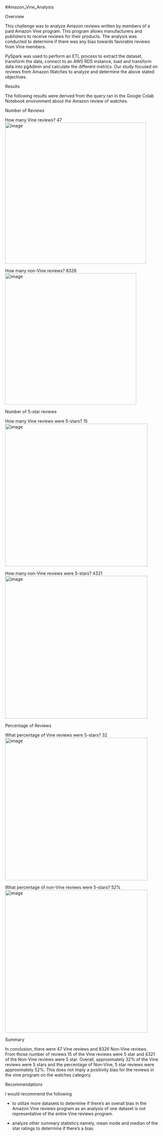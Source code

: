 #Amazon_Vine_Analysis

Overview 

This challenge was to analyze Amazon reviews written by members of a paid Amazon Vine program. This program allows manufacturers and publishers to receive reviews for their products. The analysis was conducted to determine if there was any bias towards favorable reviews from Vine members. 

PySpark was used to perform an ETL process to extract the dataset, transform the data, connect to an AWS RDS instance, load and transform data into pgAdmin and calculate the different metrics. Our study focused on reviews from Amazon Watches to analyze and determine the above stated objectives. 

Results 

The following results were derived from the query ran in the Google Colab Notebook environment about the Amazon review of watches.

Number of Reviews 

How many Vine reviews?    47
 <img width="463" alt="image" src="https://user-images.githubusercontent.com/109915684/202356603-cd28bde5-badf-48e7-bdc5-9a09d390c084.png">
 
How many non-Vine reviews? 8326
 <img width="431" alt="image" src="https://user-images.githubusercontent.com/109915684/202356570-1f06c309-685c-410e-8553-53505d8e98f0.png">

Number of 5-star reviews 

How many Vine reviews were 5-stars? 15
 <img width="468" alt="image" src="https://user-images.githubusercontent.com/109915684/202356449-568defa5-9b61-423d-b167-57bfd29fda07.png">

How many non-Vine reviews were 5-stars? 4321
 <img width="468" alt="image" src="https://user-images.githubusercontent.com/109915684/202356401-19bfd304-1a7b-4e06-81b2-a330ba33c96a.png">

Percentage of Reviews 

What percentage of Vine reviews were 5-stars? 32
 <img width="468" alt="image" src="https://user-images.githubusercontent.com/109915684/202356372-a9b778d8-6b16-4308-9dbe-a94668fc7b41.png">

What percentage of non-Vine reviews were 5-stars? 52%
 <img width="468" alt="image" src="https://user-images.githubusercontent.com/109915684/202356344-fcc69ba7-d544-4d04-ad27-be89f6e2d9f5.png">

Summary

In conclusion, there were 47 Vine reviews and 8326 Non-Vine reviews. From those number of reviews 15 of the Vine reviews were 5 star and 4321 of the Non-Vine reviews were 5 star. Overall, approximately 32% of the Vine reviews were 5 stars and the percentage of Non-Vine, 5 star reviews were approximately 52%. This does not imply a positivity bias for the reviews in the vine program on the watches category. 

Recommendations 

I would recommend the following
-	to utilize more datasets to determine if there’s an overall bias in the Amazon Vine reviews program as an analysis of one dataset is not representative of the entire Vine reviews program. 

-	analyze other summary statistics namely, mean mode and median of the star ratings to determine if there’s a bias. 

